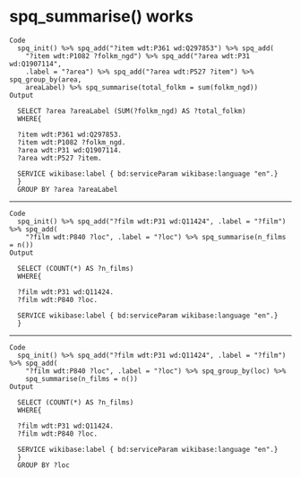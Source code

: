 # spq_summarise() works

    Code
      spq_init() %>% spq_add("?item wdt:P361 wd:Q297853") %>% spq_add(
        "?item wdt:P1082 ?folkm_ngd") %>% spq_add("?area wdt:P31 wd:Q1907114",
        .label = "?area") %>% spq_add("?area wdt:P527 ?item") %>% spq_group_by(area,
        areaLabel) %>% spq_summarise(total_folkm = sum(folkm_ngd))
    Output
      
      SELECT ?area ?areaLabel (SUM(?folkm_ngd) AS ?total_folkm)
      WHERE{
      
      ?item wdt:P361 wd:Q297853.
      ?item wdt:P1082 ?folkm_ngd.
      ?area wdt:P31 wd:Q1907114.
      ?area wdt:P527 ?item.
      
      SERVICE wikibase:label { bd:serviceParam wikibase:language "en".}
      }
      GROUP BY ?area ?areaLabel
      

---

    Code
      spq_init() %>% spq_add("?film wdt:P31 wd:Q11424", .label = "?film") %>% spq_add(
        "?film wdt:P840 ?loc", .label = "?loc") %>% spq_summarise(n_films = n())
    Output
      
      SELECT (COUNT(*) AS ?n_films)
      WHERE{
      
      ?film wdt:P31 wd:Q11424.
      ?film wdt:P840 ?loc.
      
      SERVICE wikibase:label { bd:serviceParam wikibase:language "en".}
      }
      

---

    Code
      spq_init() %>% spq_add("?film wdt:P31 wd:Q11424", .label = "?film") %>% spq_add(
        "?film wdt:P840 ?loc", .label = "?loc") %>% spq_group_by(loc) %>%
        spq_summarise(n_films = n())
    Output
      
      SELECT (COUNT(*) AS ?n_films)
      WHERE{
      
      ?film wdt:P31 wd:Q11424.
      ?film wdt:P840 ?loc.
      
      SERVICE wikibase:label { bd:serviceParam wikibase:language "en".}
      }
      GROUP BY ?loc
      

